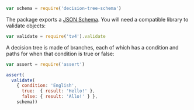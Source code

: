 ```javascript
var schema = require('decision-tree-schema')
```

The package exports a [JSON Schema](http://json-schema.org). You will need a compatible library to validate objects:

```javascript
var validate = require('tv4').validate
```

A decision tree is made of branches, each of which has a condition and paths for when that condition is true or false:

```javascript
var assert = require('assert')

assert(
  validate(
    { condition: 'English',
      true:  { result: 'Hello!' },
      false: { result: 'Allo!' } },
    schema))
```
